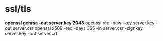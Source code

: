 # ssl/tls

**openssl genrsa -out server.key 2048** 
openssl req -new -key server.key -out server.csr
openssl x509 -req -days 365 -in server.csr -signkey server.key -out server.crt
